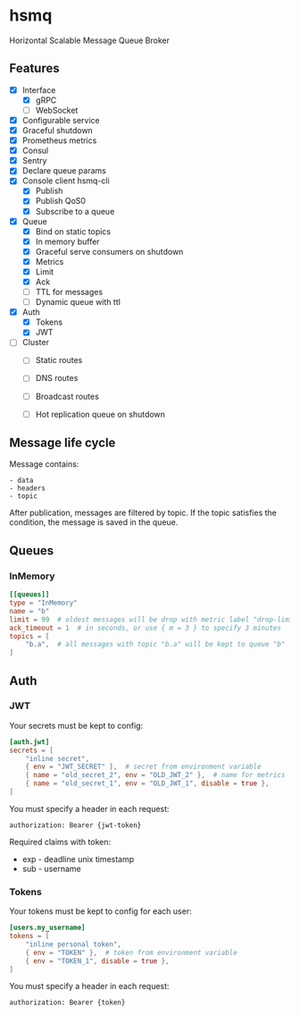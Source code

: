 # hsmq
Horizontal Scalable Message Queue Broker

## Features

- [x] Interface
    - [x] gRPC
    - [ ] WebSocket
- [x] Configurable service
- [x] Graceful shutdown
- [x] Prometheus metrics
- [x] Consul
- [x] Sentry
- [x] Declare queue params
- [x] Console client hsmq-cli
    - [x] Publish
    - [x] Publish QoS0
    - [x] Subscribe to a queue
- [x] Queue
    - [x] Bind on static topics
    - [x] In memory buffer
    - [x] Graceful serve consumers on shutdown
    - [x] Metrics
    - [x] Limit
    - [x] Ack
    - [ ] TTL for messages
    - [ ] Dynamic queue with ttl
- [x] Auth
    - [x] Tokens
    - [x] JWT
- [ ] Cluster
    - [ ] Static routes
    - [ ] DNS routes
    - [ ] Broadcast routes
    - [ ] Hot replication queue on shutdown


## Message life cycle

Message contains:

    - data
    - headers
    - topic

After publication, messages are filtered by topic.
If the topic satisfies the condition, the message is saved in the queue.

## Queues

### InMemory

```toml
[[queues]]
type = "InMemory"
name = "b"
limit = 99  # oldest messages will be drop with metric label "drop-limit"
ack_timeout = 1  # in seconds, or use { m = 3 } to specify 3 minutes
topics = [
    "b.a",  # all messages with topic "b.a" will be kept to queue "b"
]
```


## Auth

### JWT

Your secrets must be kept to config:

```toml
[auth.jwt]
secrets = [
    "inline secret",
    { env = "JWT_SECRET" },  # secret from environment variable
    { name = "old_secret_2", env = "OLD_JWT_2" },  # name for metrics
    { name = "old_secret_1", env = "OLD_JWT_1", disable = true },
]
```

You must specify a header in each request:

    authorization: Bearer {jwt-token}

Required claims with token:

* exp - deadline unix timestamp
* sub - username


### Tokens

Your tokens must be kept to config for each user:

```toml
[users.my_username]
tokens = [
    "inline personal token",
    { env = "TOKEN" },  # token from environment variable
    { env = "TOKEN_1", disable = true },
]
```

You must specify a header in each request:

    authorization: Bearer {token}
